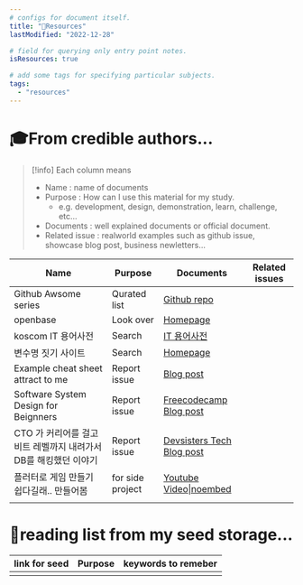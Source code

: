 ```yaml
---
# configs for document itself.
title: "🚚Resources"
lastModified: "2022-12-28"

# field for querying only entry point notes.
isResources: true

# add some tags for specifying particular subjects.
tags:
  - "resources"
---
```

# 🎓From credible authors...
> [!info] Each column means
> - Name : name of documents
> - Purpose : How can I use this material for my study.
> 	- e.g. development, design, demonstration, learn, challenge, etc...
> - Documents : well explained documents or official document.
> - Related issue : realworld examples such as github issue, showcase blog post, business newletters...

| Name                                                             | Purpose          | Documents                                                                                                             | Related issues |
| ---------------------------------------------------------------- | ---------------- | --------------------------------------------------------------------------------------------------------------------- | -------------- |
| Github Awsome series                                             | Qurated list     | [Github repo](https://github.com/sindresorhus/awesome)                                                                |                |
| openbase                                                         | Look over        | [Homepage](https://openbase.com)                                                                                      |                |
| koscom IT 용어사전                                               | Search           | [IT 용어사전](https://www.koscom.co.kr/portal/bbs/B0000034/list.do?menuNo=200320)                                     |                |
| 변수명 짓기 사이트                                               | Search           | [Homepage](https://www.curioustore.com/#!/)                                                                           |                |
| Example cheat sheet attract to me                                | Report issue     | [Blog post](https://karloespiritu.github.io/cheatsheets/)                                                             |                |
| Software System Design for Beignners                             | Report issue     | [Freecodecamp Blog post](https://www.freecodecamp.org/news/software-system-design-for-beginners/)                     |                |
| CTO 가 커리어를 걸고 비트 레벨까지 내려가서 DB를 해킹했던 이야기 | Report issue     | [Devsisters Tech Blog post](https://tech.devsisters.com/posts/bit-level-database-hacking/#ftsrc_1)                    |                |
| 플러터로 게임 만들기 쉽다길래.. 만들어봄                         | for side project | [Youtube Video\|noembed](https://www.youtube.com/watch?v=9t1oGuaaEz4&ab_channel=%EC%BD%94%EB%94%A9%EC%95%A0%ED%94%8C) |                |
|                                                                  |                  |                                                                                                                       |                |


# 🌱reading list from my seed storage...
| link for seed | Purpose | keywords to remeber |
| ------------- | ------- | ----------------- |
|               |         |                   |

